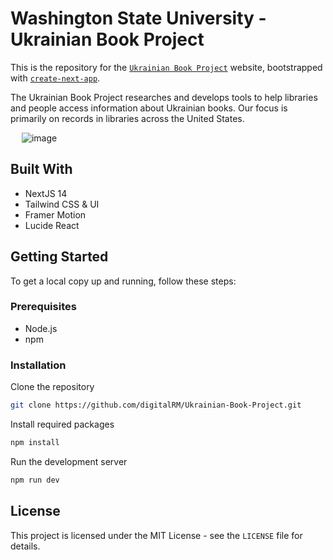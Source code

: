# **Washington State University - Ukrainian Book Project**

This is the repository for the [`Ukrainian Book Project`](https://ukrainian-book-project.vercel.app/) website, bootstrapped with [`create-next-app`](https://github.com/vercel/next.js/tree/canary/packages/create-next-app). 

The Ukrainian Book Project researches and develops tools to help libraries and people access information about Ukrainian books. Our focus is primarily on records in libraries across the United States.

  
![image](https://github.com/digitalRM/Ukrainian-Book-Project/assets/70782025/7623115d-f409-4a6b-ad83-3c5ab14f8256)



## Built With

- NextJS 14
- Tailwind CSS & UI
- Framer Motion
- Lucide React

## Getting Started

To get a local copy up and running, follow these steps:

### Prerequisites

- Node.js
- npm

### Installation
Clone the repository
```bash
git clone https://github.com/digitalRM/Ukrainian-Book-Project.git
```
Install required packages
```bash
npm install
```
Run the development server
```bash
npm run dev
```
## License

This project is licensed under the MIT License - see the `LICENSE` file for details.


